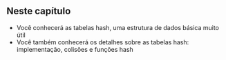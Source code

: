 ## Neste capítulo
- Você conhecerá as tabelas hash, uma estrutura de dados básica muito útil
- Você também conhecerá os detalhes sobre as tabelas hash: implementação, colisões e funções hash
